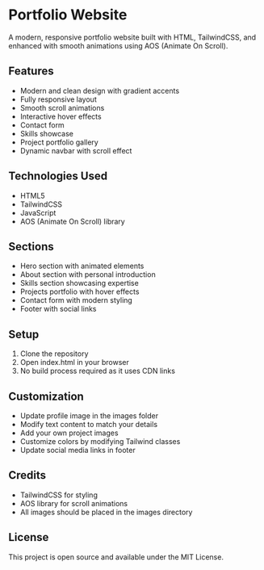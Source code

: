 # Portfolio Website

A modern, responsive portfolio website built with HTML, TailwindCSS, and enhanced with smooth animations using AOS (Animate On Scroll).

## Features

- Modern and clean design with gradient accents
- Fully responsive layout
- Smooth scroll animations
- Interactive hover effects
- Contact form
- Skills showcase
- Project portfolio gallery
- Dynamic navbar with scroll effect

## Technologies Used

- HTML5
- TailwindCSS
- JavaScript
- AOS (Animate On Scroll) library

## Sections

- Hero section with animated elements
- About section with personal introduction
- Skills section showcasing expertise
- Projects portfolio with hover effects
- Contact form with modern styling
- Footer with social links

## Setup

1. Clone the repository
2. Open index.html in your browser
3. No build process required as it uses CDN links

## Customization

- Update profile image in the images folder
- Modify text content to match your details
- Add your own project images
- Customize colors by modifying Tailwind classes
- Update social media links in footer

## Credits

- TailwindCSS for styling
- AOS library for scroll animations
- All images should be placed in the images directory

## License

This project is open source and available under the MIT License.
